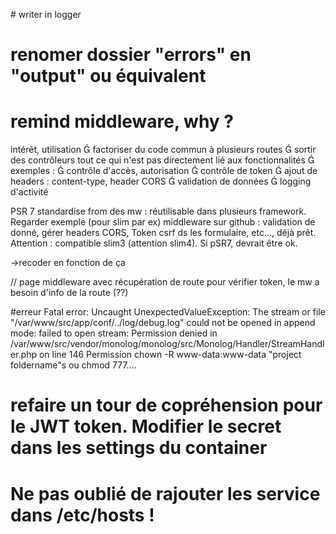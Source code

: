 # writer in logger

# renomer dossier "errors" en "output" ou équivalent

# remind middleware, why ?

intérêt, utilisation
 factoriser du code commun à plusieurs routes
 sortir des contrôleurs tout ce qui n'est pas
directement lié aux fonctionnalités
 exemples :
 contrôle d'accès, autorisation
 contrôle de token
 ajout de headers : content-type, header CORS
 validation de données
 logging d'activité

PSR 7 standardise from des mw : réutilisable dans plusieurs framework.
Regarder exemple (pour slim par ex) middleware sur github : validation de donné, gérer headers CORS, Token csrf ds les formulaire, etc..., déjà prêt. Attention : compatible slim3 (attention slim4). Si pSR7, devrait être ok.

->recoder en fonction de ça

// page middleware avec récupération de route
pour vérifier token, le mw a besoin d'info de la route (??)

#erreur
Fatal error: Uncaught UnexpectedValueException: The stream or file "/var/www/src/app/conf/../log/debug.log" could not be opened in append mode: failed to open stream: Permission denied in /var/www/src/vendor/monolog/monolog/src/Monolog/Handler/StreamHandler.php on line 146
Permission
chown -R www-data:www-data "project foldername"s
ou chmod 777....

# refaire un tour de copréhension pour le JWT token. Modifier le secret dans les settings du container

# Ne pas oublié de rajouter les service dans /etc/hosts !
